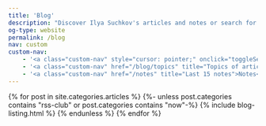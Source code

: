```yaml
---
title: 'Blog'
description: "Discover Ilya Suchkov's articles and notes or search for particular one."
og-type: website
permalink: /blog
nav: custom
custom-nav: 
    - '<a class="custom-nav" style="cursor: pointer;" onclick="toggleSearchBar()" title="Search" >Search</a>&nbsp;|&nbsp;'
    - '<a class="custom-nav" href="/blog/topics" title="Topics of articles">Topics</a>&nbsp;|&nbsp;'
    - '<a class="custom-nav" href="/notes" title="Last 15 notes">Notes</a>&nbsp;|&nbsp;'
---
```


<div id="search-bar" style="display: none;">{%- include search.html -%}</div>

{% for post in site.categories.articles %}
    {%- unless post.categories contains "rss-club" or post.categories contains "now"-%}
        {% include blog-listing.html %}
    {% endunless %}
{% endfor %}


<script>

let searchBarStatus = sessionStorage.getItem("searchBarStatus");

if (!searchBarStatus) {
    sessionStorage.setItem("searchBarStatus", "False");
    }
    else if (searchBarStatus === "True") {
    document.getElementById("search-bar").setAttribute("style", "display: block");
    }

function toggleSearchBar() {
    
    let searchBarStatus = sessionStorage.getItem("searchBarStatus");

    if (searchBarStatus === "False") {
        document.getElementById("search-bar").setAttribute("style", "display: block");
        sessionStorage.setItem("searchBarStatus", "True");
    } else if (searchBarStatus === "True") {
        document.getElementById("search-bar").setAttribute("style", "display: none");
        sessionStorage.setItem("searchBarStatus", "False");
    }    
}

</script>